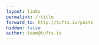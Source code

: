 ```yaml
---
layout: links
permalink: /:title
forward_to: http://tufts.io/posts
hidden: false
author: team@tufts.io
---
```

